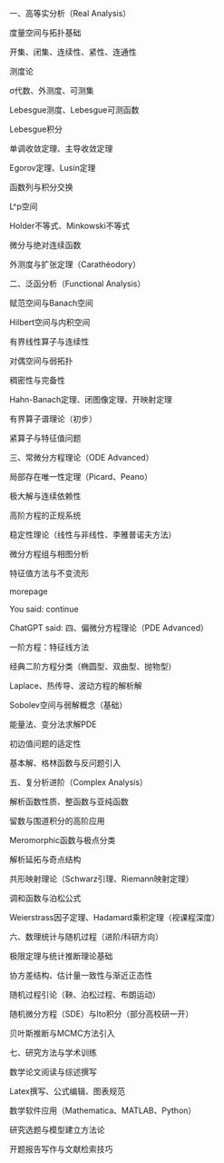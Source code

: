 一、高等实分析（Real Analysis）

度量空间与拓扑基础

开集、闭集、连续性、紧性、连通性

测度论

σ代数、外测度、可测集

Lebesgue测度、Lebesgue可测函数

Lebesgue积分

单调收敛定理、主导收敛定理

Egorov定理、Lusin定理

函数列与积分交换

L^p空间

Holder不等式、Minkowski不等式

微分与绝对连续函数

外测度与扩张定理（Carathéodory）

二、泛函分析（Functional Analysis）

赋范空间与Banach空间

Hilbert空间与内积空间

有界线性算子与连续性

对偶空间与弱拓扑

稠密性与完备性

Hahn-Banach定理、闭图像定理、开映射定理

有界算子谱理论（初步）

紧算子与特征值问题

三、常微分方程理论（ODE Advanced）

局部存在唯一性定理（Picard、Peano）

极大解与连续依赖性

高阶方程的正规系统

稳定性理论（线性与非线性、李雅普诺夫方法）

微分方程组与相图分析

特征值方法与不变流形

morepage







You said:
continue


ChatGPT said:
四、偏微分方程理论（PDE Advanced）

一阶方程：特征线方法

经典二阶方程分类（椭圆型、双曲型、抛物型）

Laplace、热传导、波动方程的解析解

Sobolev空间与弱解概念（基础）

能量法、变分法求解PDE

初边值问题的适定性

基本解、格林函数与反问题引入

五、复分析进阶（Complex Analysis）

解析函数性质、整函数与亚纯函数

留数与围道积分的高阶应用

Meromorphic函数与极点分类

解析延拓与奇点结构

共形映射理论（Schwarz引理、Riemann映射定理）

调和函数与泊松公式

Weierstrass因子定理、Hadamard乘积定理（视课程深度）

六、数理统计与随机过程（进阶/科研方向）

极限定理与统计推断理论基础

协方差结构、估计量一致性与渐近正态性

随机过程引论（鞅、泊松过程、布朗运动）

随机微分方程（SDE）与Ito积分（部分高校研一开）

贝叶斯推断与MCMC方法引入

七、研究方法与学术训练

数学论文阅读与综述撰写

Latex撰写、公式编辑、图表规范

数学软件应用（Mathematica、MATLAB、Python）

研究选题与模型建立方法论

开题报告写作与文献检索技巧
